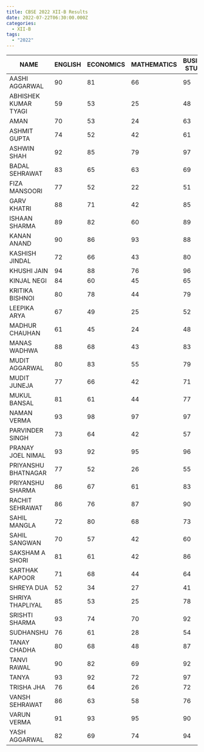 ```yaml
---
title: CBSE 2022 XII-B Results
date: 2022-07-22T06:30:00.000Z
categories:
  - XII-B
tags:
  - "2022"
---
```

|NAME                |ENGLISH|ECONOMICS|MATHEMATICS|BUSINESS STUDIES|ACCOUNTANCY|TOTAL|
|--------------------|-------|---------|-----------|----------------|-----------|-----|
|AASHI AGGARWAL      |90     |81       |66         |95              |84         |83.2 |
|ABHISHEK KUMAR TYAGI|59     |53       |25         |48              |54         |47.8 |
|AMAN                |70     |53       |24         |63              |43         |50.6 |
|ASHMIT GUPTA        |74     |52       |42         |61              |48         |55.4 |
|ASHWIN SHAH         |92     |85       |79         |97              |95         |89.6 |
|BADAL SEHRAWAT      |83     |65       |63         |69              |64         |68.8 |
|FIZA MANSOORI       |77     |52       |22         |51              |44         |49.2 |
|GARV KHATRI         |88     |71       |42         |85              |81         |73.4 |
|ISHAAN SHARMA       |89     |82       |60         |89              |83         |80.6 |
|KANAN ANAND         |90     |86       |93         |88              |99         |91.2 |
|KASHISH JINDAL      |72     |66       |43         |80              |50         |62.2 |
|KHUSHI JAIN         |94     |88       |76         |96              |93         |89.4 |
|KINJAL NEGI         |84     |60       |45         |65              |57         |62.2 |
|KRITIKA BISHNOI     |80     |78       |44         |79              |61         |68.4 |
|LEEPIKA ARYA        |67     |49       |25         |52              |42         |47.0 |
|MADHUR CHAUHAN      |61     |45       |24         |48              |43         |44.2 |
|MANAS WADHWA        |88     |68       |43         |83              |52         |66.8 |
|MUDIT AGGARWAL      |80     |83       |55         |79              |86         |76.6 |
|MUDIT JUNEJA        |77     |66       |42         |71              |80         |67.2 |
|MUKUL BANSAL        |81     |61       |44         |77              |58         |64.2 |
|NAMAN VERMA         |93     |98       |97         |97              |99         |96.8 |
|PARVINDER SINGH     |73     |64       |42         |57              |45         |56.2 |
|PRANAY JOEL NIMAL   |93     |92       |95         |96              |97         |94.6 |
|PRIYANSHU BHATNAGAR |77     |52       |26         |55              |42         |50.4 |
|PRIYANSHU SHARMA    |86     |67       |61         |83              |83         |76.0 |
|RACHIT SEHRAWAT     |86     |76       |87         |90              |83         |84.4 |
|SAHIL MANGLA        |72     |80       |68         |73              |75         |73.6 |
|SAHIL SANGWAN       |70     |57       |42         |60              |77         |61.2 |
|SAKSHAM A SHORI     |81     |61       |42         |86              |80         |70.0 |
|SARTHAK KAPOOR      |71     |68       |44         |64              |61         |61.6 |
|SHREYA DUA          |52     |34       |27         |41              |45         |39.8 |
|SHRIYA THAPLIYAL    |85     |53       |25         |78              |42         |56.6 |
|SRISHTI SHARMA      |93     |74       |70         |92              |91         |84.0 |
|SUDHANSHU           |76     |61       |28         |54              |43         |52.4 |
|TANAY CHADHA        |80     |68       |48         |87              |80         |72.6 |
|TANVI RAWAL         |90     |82       |69         |92              |93         |85.2 |
|TANYA               |93     |92       |72         |97              |93         |89.4 |
|TRISHA JHA          |76     |64       |26         |72              |52         |58.0 |
|VANSH SEHRAWAT      |86     |63       |58         |76              |61         |68.8 |
|VARUN VERMA         |91     |93       |95         |90              |98         |93.4 |
|YASH AGGARWAL       |82     |69       |74         |94              |88         |81.4 |
